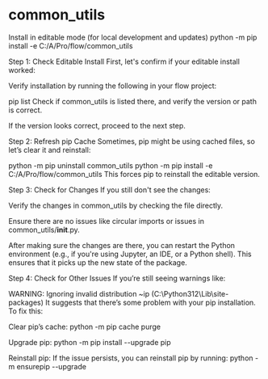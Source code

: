 # common_utils
Install in editable mode (for local development and updates)
python -m pip install -e C:/A/Pro/flow/common_utils

Step 1: Check Editable Install
First, let's confirm if your editable install worked:

Verify installation by running the following in your flow project:

pip list
Check if common_utils is listed there, and verify the version or path is correct.

If the version looks correct, proceed to the next step.

Step 2: Refresh pip Cache
Sometimes, pip might be using cached files, so let’s clear it and reinstall:

python -m pip uninstall common_utils
python -m pip install -e C:/A/Pro/flow/common_utils
This forces pip to reinstall the editable version.

Step 3: Check for Changes
If you still don't see the changes:

Verify the changes in common_utils by checking the file directly.

Ensure there are no issues like circular imports or issues in common_utils/__init__.py.

After making sure the changes are there, you can restart the Python environment 
(e.g., if you're using Jupyter, an IDE, or a Python shell). 
This ensures that it picks up the new state of the package.

Step 4: Check for Other Issues
If you’re still seeing warnings like:

WARNING: Ignoring invalid distribution ~ip (C:\Python312\Lib\site-packages)
It suggests that there’s some problem with your pip installation. To fix this:

Clear pip’s cache:
python -m pip cache purge

Upgrade pip:
python -m pip install --upgrade pip

Reinstall pip: If the issue persists, you can reinstall pip by running:
python -m ensurepip --upgrade

